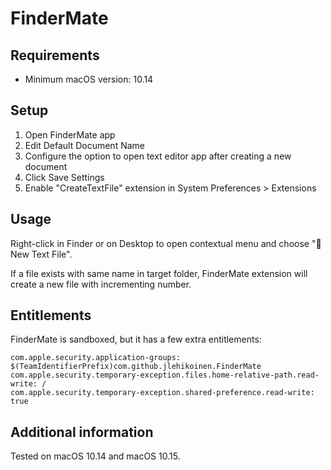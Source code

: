 # FinderMate

## Requirements

- Minimum macOS version: 10.14

## Setup

1. Open FinderMate app
2. Edit Default Document Name
3. Configure the option to open text editor app after creating a new document
4. Click Save Settings
5. Enable "CreateTextFile" extension in System Preferences > Extensions

## Usage

Right-click in Finder or on Desktop to open contextual menu and choose "📄 New Text File".

If a file exists with same name in target folder, FinderMate extension will create a new file with incrementing number.

## Entitlements

FinderMate is sandboxed, but it has a few extra entitlements:

```
com.apple.security.application-groups: $(TeamIdentifierPrefix)com.github.jlehikoinen.FinderMate
com.apple.security.temporary-exception.files.home-relative-path.read-write: /
com.apple.security.temporary-exception.shared-preference.read-write: true
```

## Additional information

Tested on macOS 10.14 and macOS 10.15.